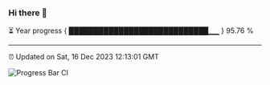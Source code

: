 ### Hi there 👋

⏳ Year progress { ████████████████████████████▁▁ } 95.76 %

---

⏰ Updated on Sat, 16 Dec 2023 12:13:01 GMT

![Progress Bar CI](https://github.com/Shyam-Makwana/GitHub-Actions-Demo/workflows/Progress%20Bar%20CI/badge.svg)
